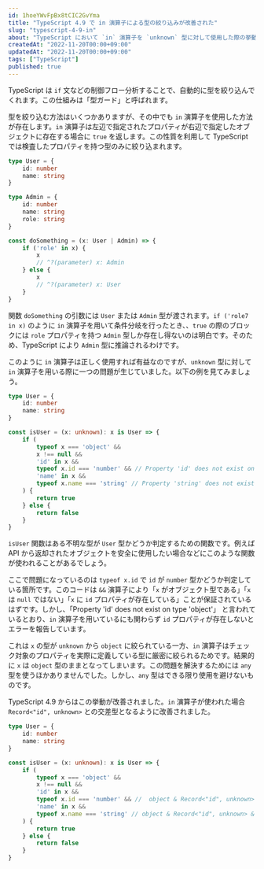 ```yaml
---
id: 1hoeYWvFpBx8tCIC2GvYma
title: "TypeScript 4.9 で in 演算子による型の絞り込みが改善された"
slug: "typescript-4-9-in"
about: "TypeScript において `in` 演算子を `unknown` 型に対して使用した際の挙動が改善されました。"
createdAt: "2022-11-20T00:00+09:00"
updatedAt: "2022-11-20T00:00+09:00"
tags: ["TypeScript"]
published: true
---
```

TypeScript は `if` 文などの制御フロー分析することで、自動的に型を絞り込んでくれます。この仕組みは「型ガード」と呼ばれます。

型を絞り込む方法はいくつかありますが、その中でも `in` 演算子を使用した方法が存在します。`in` 演算子は左辺で指定されたプロパティが右辺で指定したオブジェクトに存在する場合に `true` を返します。この性質を利用して TypeScript では検査したプロパティを持つ型のみに絞り込まれます。

```typescript
type User = {
    id: number
    name: string
}

type Admin = {
    id: number
    name: string
    role: string
}

const doSomething = (x: User | Admin) => {
    if ('role' in x) {
        x
        // ^?(parameter) x: Admin
    } else {
        x
        // ^?(parameter) x: User
    }
}
```

関数 `doSomething` の引数には `User` または `Admin` 型が渡されます。`if ('role7 in x)` のように `in` 演算子を用いて条件分岐を行ったとき、、`true` の際のブロックには `role` プロパティを持つ `Admin` 型しか存在し得ないのは明白です。そのため、TypeScript により `Admin` 型に推論されるわけです。

このように `in` 演算子は正しく使用すれば有益なのですが、`unknown` 型に対して `in` 演算子を用いる際に一つの問題が生じていました。以下の例を見てみましょう。

```typescript
type User = {
    id: number
    name: string
}

const isUser = (x: unknown): x is User => {
    if (
        typeof x === 'object' &&
        x !== null &&
        'id' in x &&
        typeof x.id === 'number' && // Property 'id' does not exist on type 'object'.
        'name' in x &&
        typeof x.name === 'string' // Property 'string' does not exist on type 'object'.
    ) {
        return true
    } else {
        return false
    }
}
```

`isUser` 関数はある不明な型が `User` 型かどうか判定するための関数です。例えば API から返却されたオブジェクトを安全に使用したい場合などにこのような関数が使われることがあるでしょう。

ここで問題になっているのは `typeof x.id` で `id` が `number` 型かどうか判定している箇所です。このコードは `&&` 演算子により「`x` がオブジェクト型である」「`x` は `null` ではない」「`x` に `id` プロパティが存在している」ことが保証されているはずです。しかし、「Property 'id' does not exist on type 'object'」 と言われているとおり、`in` 演算子を用いているにも関わらず `id` プロパティが存在しないとエラーを報告しています。

これは `x` の型が `unknown` から `object` に絞られている一方、`in` 演算子はチェック対象のプロパティを実際に定義している型に厳密に絞られるためです。結果的に `x` は `object` 型のままとなってしまいます。この問題を解決するためには `any` 型を使うほかありませんでした。しかし、`any` 型はできる限り使用を避けないものです。

TypeScript 4.9 からはこの挙動が改善されました。`in` 演算子が使われた場合 `Record<"id", unknown>` との交差型となるように改善されました。

```typescript
type User = {
    id: number
    name: string
}

const isUser = (x: unknown): x is User => {
    if (
        typeof x === 'object' &&
        x !== null &&
        'id' in x &&
        typeof x.id === 'number' && //  object & Record<"id", unknown>
        'name' in x &&
        typeof x.name === 'string' // object & Record<"id", unknown> & Record<"name", unknown>
    ) {
        return true
    } else {
        return false
    }
}
```

